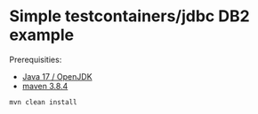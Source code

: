 # Simple testcontainers/jdbc DB2 example

Prerequisities: 
* [Java 17 / OpenJDK](https://adoptium.net/download?link=https://github.com/adoptium/temurin17-binaries/releases/download/jdk-17.0.2%2B8/OpenJDK17U-jdk_x64_linux_hotspot_17.0.2_8.tar.gz)
* [maven 3.8.4](https://dlcdn.apache.org/maven/maven-3/3.8.4/binaries/apache-maven-3.8.4-bin.zip)

```
mvn clean install
```